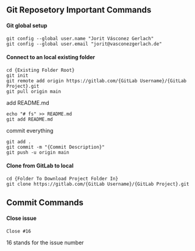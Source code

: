 ## Git Reposetory Important Commands
#### Git global setup
```
git config --global user.name "Jorit Vásconez Gerlach"
git config --global user.email "jorit@vasconezgerlach.de"
```
#### Connect to an local existing folder
```
cd {Existing Folder Root}
git init
git remote add origin https://gitlab.com/{GitLab Username}/{GitLab Project}.git
git pull origin main
```
add README.md
```
echo "# fs" >> README.md 
git add README.md
```
commit everything
```
git add .
git commit -m "{Commit Description}"
git push -u origin main
```
#### Clone from GitLab to local
```
cd {Folder To Download Project Folder In}
git clone https://gitlab.com/{GitLab Username}/{GitLab Project}.git
```

## Commit Commands
#### Close issue
```
Close #16
```
16 stands for the issue number
